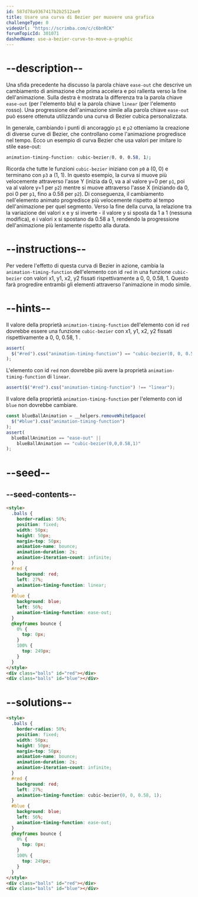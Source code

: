 ```yaml
---
id: 587d78a9367417b2b2512ae9
title: Usare una curva di Bezier per muovere una grafica
challengeType: 0
videoUrl: "https://scrimba.com/c/c6bnRCK"
forumTopicId: 301071
dashedName: use-a-bezier-curve-to-move-a-graphic
---
```


# --description--

Una sfida precedente ha discusso la parola chiave `ease-out` che descrive un cambiamento di animazione che prima accelera e poi rallenta verso la fine dell'animazione. Sulla destra è mostrata la differenza tra la parola chiave `ease-out` (per l'elemento blu) e la parola chiave `linear` (per l'elemento rosso). Una progressione dell'animazione simile alla parola chiave `ease-out` può essere ottenuta utilizzando una curva di Bezier cubica personalizzata.

In generale, cambiando i punti di ancoraggio `p1` e `p2` otteniamo la creazione di diverse curve di Bezier, che controllano come l'animazione progredisce nel tempo. Ecco un esempio di curva Bezier che usa valori per imitare lo stile ease-out:

```css
animation-timing-function: cubic-bezier(0, 0, 0.58, 1);
```

Ricorda che tutte le funzioni `cubic-bezier` iniziano con `p0` a (0, 0) e terminano con `p3` a (1, 1). In questo esempio, la curva si muove più velocemente attraverso l'asse Y (inizia da 0, va a al valore y=0 per `p1`, poi va al valore y=1 per `p2`) mentre si muove attraverso l'asse X (iniziando da 0, poi 0 per `p1`, fino a 0.58 per `p2`). Di conseguenza, il cambiamento nell'elemento animato progredisce più velocemente rispetto al tempo dell'animazione per quel segmento. Verso la fine della curva, la relazione tra la variazione dei valori x e y si inverte - il valore y si sposta da 1 a 1 (nessuna modifica), e i valori x si spostano da 0.58 a 1, rendendo la progressione dell'animazione più lentamente rispetto alla durata.

# --instructions--

Per vedere l'effetto di questa curva di Bezier in azione, cambia la `animation-timing-function` dell'elemento con id `red` in una funzione `cubic-bezier` con valori x1, y1, x2, y2 fissati rispettivamente a 0, 0, 0.58, 1. Questo farà progredire entrambi gli elementi attraverso l'animazione in modo simile.

# --hints--

Il valore della proprietà `animation-timing-function` dell'elemento con id `red` dovrebbe essere una funzione `cubic-bezier` con x1, y1, x2, y2 fissati rispettivamente a 0, 0, 0.58, 1 .

```js
assert(
  $("#red").css("animation-timing-function") == "cubic-bezier(0, 0, 0.58, 1)"
);
```

L'elemento con id `red` non dovrebbe più avere la proprietà `animation-timing-function` di `linear`.

```js
assert($("#red").css("animation-timing-function") !== "linear");
```

Il valore della proprietà `animation-timing-function` per l'elemento con id `blue` non dovrebbe cambiare.

```js
const blueBallAnimation = __helpers.removeWhiteSpace(
  $("#blue").css("animation-timing-function")
);
assert(
  blueBallAnimation == "ease-out" ||
    blueBallAnimation == "cubic-bezier(0,0,0.58,1)"
);
```

# --seed--

## --seed-contents--

```html
<style>
  .balls {
    border-radius: 50%;
    position: fixed;
    width: 50px;
    height: 50px;
    margin-top: 50px;
    animation-name: bounce;
    animation-duration: 2s;
    animation-iteration-count: infinite;
  }
  #red {
    background: red;
    left: 27%;
    animation-timing-function: linear;
  }
  #blue {
    background: blue;
    left: 56%;
    animation-timing-function: ease-out;
  }
  @keyframes bounce {
    0% {
      top: 0px;
    }
    100% {
      top: 249px;
    }
  }
</style>
<div class="balls" id="red"></div>
<div class="balls" id="blue"></div>
```

# --solutions--

```html
<style>
  .balls {
    border-radius: 50%;
    position: fixed;
    width: 50px;
    height: 50px;
    margin-top: 50px;
    animation-name: bounce;
    animation-duration: 2s;
    animation-iteration-count: infinite;
  }
  #red {
    background: red;
    left: 27%;
    animation-timing-function: cubic-bezier(0, 0, 0.58, 1);
  }
  #blue {
    background: blue;
    left: 56%;
    animation-timing-function: ease-out;
  }
  @keyframes bounce {
    0% {
      top: 0px;
    }
    100% {
      top: 249px;
    }
  }
</style>
<div class="balls" id="red"></div>
<div class="balls" id="blue"></div>
```
